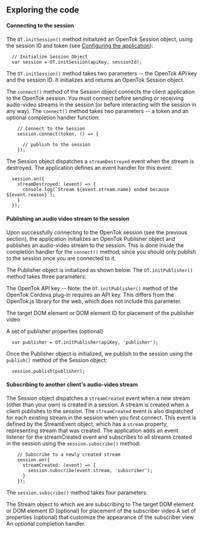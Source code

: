 ## Exploring the code

#### Connecting to the session

The `OT.initSession()` method initialized an OpenTok Session object, using the session ID and token (see [Configuring the application](https://github.com/opentok/opentok-cordova-samples#configuring-the-application)):
```
  // Initialize Session Object
  var session = OT.initSession(apiKey, sessionId);
```
The `OT.initSession()` method takes two parameters -- the OpenTok API key and the session ID. It initializes and returns an OpenTok Session object.

The `connect()` method of the Session object connects the client application to the OpenTok session. You must connect before sending or receiving audio-video streams in the session (or before interacting with the session in any way). The `connect()` method takes two parameters -- a token and an optional completion handler function:
```
    // Connect to the Session
    session.connect(token, () => {
      
      // publish to the session
    });
```
The Session object dispatches a `streamDestroyed` event when the stream is destroyed. The application defines an event handler for this event:
```
  session.on({
    streamDestroyed: (event) => {
      console.log(`Stream ${event.stream.name} ended because ${event.reason}`);
    }
  });
```
#### Publishing an audio video stream to the session

Upon successfully connecting to the OpenTok session (see the previous section), the application initializes an OpenTok Publisher object and publishes an audio-video stream to the session. This is done inside the completion handler for the `connect()` method, since you should only publish to the session once you are connected to it.

The Publisher object is initialized as shown below. The `OT.initPublisher()` method takes three parameters:

The OpenTok API key -- Note: the `OT.initPublisher()` method of the OpenTok Cordova plug-in requires an API key. This differs from the OpenTok.js library for the web, which does not include this parameter.

The target DOM element or DOM element ID for placement of the publisher video

A set of publisher properties (optional)
```
  var publisher = OT.initPublisher(apiKey, 'publisher');
```
Once the Publisher object is initialized, we publish to the session using the `publish()` method of the Session object:
```
  session.publish(publisher);
```
#### Subscribing to another client's audio-video stream

The Session object dispatches a `streamCreated` event when a new stream (other than your own) is created in a session. A stream is created when a client publishes to the session. The `streamCreated` event is also dispatched for each existing stream in the session when you first connect. This event is defined by the StreamEvent object, which has a `stream` property, representing stream that was created. The application adds an event listener for the streamCreated event and subscribes to all streams created in the session using the `session.subscribe()` method:
```
    // Subscribe to a newly created stream
    session.on({
      streamCreated: (event) => {
        session.subscribe(event.stream, 'subscriber');
      }
    });
```
The `session.subscribe()` method takes four parameters:

The Stream object to which we are subscribing to
The target DOM element or DOM element ID (optional) for placement of the subscriber video
A set of properties (optional) that customize the appearance of the subscriber view
An optional completion handler.
